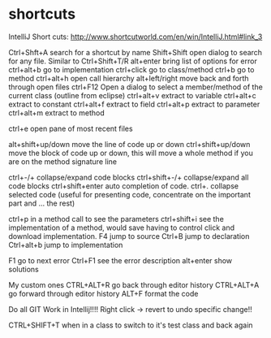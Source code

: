 # shortcuts

IntelliJ Short cuts: http://www.shortcutworld.com/en/win/IntelliJ.html#link_3

Ctrl+Shft+A search for a shortcut by name
Shift+Shift	open dialog to search for any file. Similar to Ctrl+Shift+T/R
alt+enter	bring list of options for error
ctrl+alt+b	go to implementation
ctrl+click 	go to class/method
ctrl+b		go to method
ctrl+alt+h	open call hierarchy
alt+left/right	move back and forth through open files
ctrl+F12	Open a dialog to select a member/method of the current class (outline from eclipse)
ctrl+alt+v extract to variable
ctrl+alt+c extract to constant
ctrl+alt+f extract to field
ctrl+alt+p extract to parameter
ctrl+alt+m extract to method

ctrl+e open pane of most recent files

alt+shift+up/down move the line of code up or down
ctrl+shift+up/down move the block of code up or down, this will move a whole method if you are on the method signature line

ctrl+-/+ collapse/expand code blocks
ctrl+shift+-/+ collapse/expand all code blocks
ctrl+shift+enter auto completion of code.
ctrl+. collapse selected code (useful for presenting code, concentrate on the important part and ... the rest)

ctrl+p in a method call to see the parameters
ctrl+shift+i see the implementation of a method, would save having to control click and download implementation.
F4 jump to source
Ctrl+B jump to declaration
Ctrl+alt+b jump to implementation

F1 go to next error
Ctrl+F1 see the error description
alt+enter show solutions

My custom ones
CTRL+ALT+R go back through editor history
CTRL+ALT+A go forward through editor history
ALT+F format the code

Do all GIT Work in Intellij!!!!
Right click -> revert to undo specific change!!

CTRL+SHIFT+T when in a class to switch to it's test class and back again
